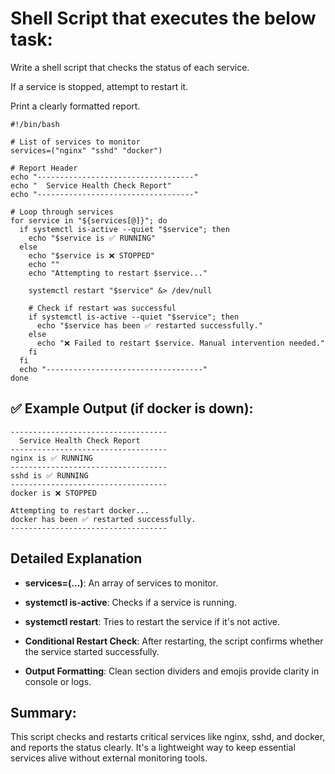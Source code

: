 # Shell Script that executes the below task:

Write a shell script that checks the status of each service.

If a service is stopped, attempt to restart it.

Print a clearly formatted report.

```
#!/bin/bash

# List of services to monitor
services=("nginx" "sshd" "docker")

# Report Header
echo "-----------------------------------"
echo "  Service Health Check Report"
echo "-----------------------------------"

# Loop through services
for service in "${services[@]}"; do
  if systemctl is-active --quiet "$service"; then
    echo "$service is ✅ RUNNING"
  else
    echo "$service is ❌ STOPPED"
    echo ""
    echo "Attempting to restart $service..."

    systemctl restart "$service" &> /dev/null

    # Check if restart was successful
    if systemctl is-active --quiet "$service"; then
      echo "$service has been ✅ restarted successfully."
    else
      echo "❌ Failed to restart $service. Manual intervention needed."
    fi
  fi
  echo "-----------------------------------"
done
```

## ✅ Example Output (if docker is down):

```
-----------------------------------
  Service Health Check Report
-----------------------------------
nginx is ✅ RUNNING
-----------------------------------
sshd is ✅ RUNNING
-----------------------------------
docker is ❌ STOPPED

Attempting to restart docker...
docker has been ✅ restarted successfully.
-----------------------------------
```

## Detailed Explanation

- **services=(...)**: An array of services to monitor.

- **systemctl is-active**: Checks if a service is running.

- **systemctl restart**: Tries to restart the service if it's not active.

- **Conditional Restart Check**: After restarting, the script confirms whether the service started successfully.

- **Output Formatting**: Clean section dividers and emojis provide clarity in console or logs.

## Summary:

This script checks and restarts critical services like nginx, sshd, and docker, and reports the status clearly. It's a lightweight way to keep essential services alive without external monitoring tools.

